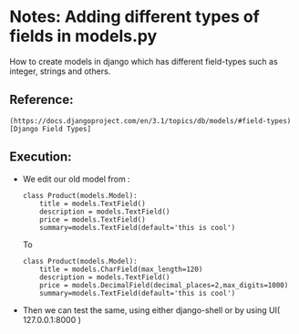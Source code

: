 # Notes:  Adding different types of fields in models.py

How to create models in django which has different field-types such as integer, strings and others.

## Reference:
    (https://docs.djangoproject.com/en/3.1/topics/db/models/#field-types)[Django Field Types]

## Execution:
* We edit our old model from :
    ```
    class Product(models.Model):
        title = models.TextField()
        description = models.TextField()
        price = models.TextField()
        summary=models.TextField(default='this is cool')
    ```
    
    To

    ```
    class Product(models.Model):
        title = models.CharField(max_length=120)
        description = models.TextField()
        price = models.DecimalField(decimal_places=2,max_digits=1000)
        summary=models.TextField(default='this is cool')
    ```

* Then we can test the same, using either django-shell or by using UI( 127.0.0.1:8000 )